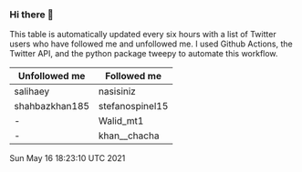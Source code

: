 ### Hi there 👋

This table is automatically updated every six hours with a list of Twitter users who have followed me and unfollowed me. I used Github Actions, the Twitter API, and the python package tweepy to automate this workflow.

| Unfollowed me |  Followed me |
| --- | --- |
|salihaey|nasisiniz|
|shahbazkhan185|stefanospinel15|
|-|Walid_mt1|
|-|khan__chacha|
Sun May 16 18:23:10 UTC 2021
